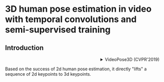 # 3D human pose estimation in video with temporal convolutions and semi-supervised training

## Introduction

<!-- [ALGORITHM] -->

<details>
<summary align="right">VideoPose3D (CVPR'2019)</summary>

```bibtex
@inproceedings{pavllo20193d,
  title={3d human pose estimation in video with temporal convolutions and semi-supervised training},
  author={Pavllo, Dario and Feichtenhofer, Christoph and Grangier, David and Auli, Michael},
  booktitle={Proceedings of the IEEE/CVF Conference on Computer Vision and Pattern Recognition},
  pages={7753--7762},
  year={2019}
}
```

</details>

Based on the success of 2d human pose estimation, it directly "lifts" a sequence of 2d keypoints to 3d keypoints.
